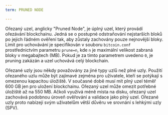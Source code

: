 ```yaml
---
term: PRUNED NODE

---
```

Ořezaný uzel, anglicky "Pruned Node", je úplný uzel, který provádí ořezávání blockchainu. Jedná se o postupné odstraňování nejstarších bloků po jejich řádném ověření tak, aby zůstaly zachovány pouze nejnovější bloky. Limit pro uchovávání je specifikován v souboru `bitcoin.conf` prostřednictvím parametru `prune=n`, kde `n` je maximální velikost zabraná bloky v megabajtech (MB). Pokud je za tímto parametrem uvedeno `0`, je pruning zakázán a uzel uchovává celý blockchain.

Ořezané uzly jsou někdy považovány za jiné typy uzlů než plné uzly. Použití ořezaného uzlu může být zajímavé zejména pro uživatele, kteří se potýkají s omezenou kapacitou úložiště. V současné době musí mít plný uzel téměř 600 GB jen pro uložení blockchainu. Ořezaný uzel může omezit potřebné úložiště až na 550 MB. Ačkoli využívá méně místa na disku, ořezaný uzel zachovává podobnou úroveň ověřování a validace jako plný uzel. Ořezané uzly proto nabízejí svým uživatelům větší důvěru ve srovnání s lehkými uzly (SPV).